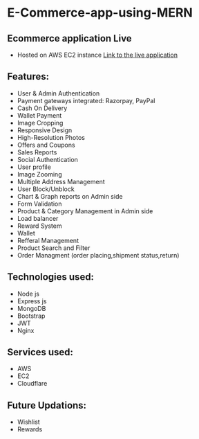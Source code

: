 # E-Commerce-app-using-MERN
## Ecommerce application Live 
 * Hosted on AWS EC2 instance 
 [Link to the live application](https://www.vmart.ml/homepage)
## Features:
* User & Admin Authentication
* Payment gateways integrated: Razorpay, PayPal
* Cash On Delivery
* Wallet Payment
* Image Cropping
* Responsive Design
* High-Resolution Photos
* Offers and Coupons
* Sales Reports
* Social Authentication
* User profile
* Image Zooming
* Multiple Address Management
* User Block/Unblock
* Chart & Graph reports on Admin side
* Form Validation
* Product & Category Management in Admin side
* Load balancer
* Reward System
* Wallet
* Refferal Management 
* Product Search and Filter 
* Order Managment (order placing,shipment status,return)

## Technologies used:
* Node js
* Express js
* MongoDB
* Bootstrap
* JWT
* Nginx

## Services used:
* AWS
* EC2
* Cloudflare


## Future Updations:
* Wishlist
* Rewards
